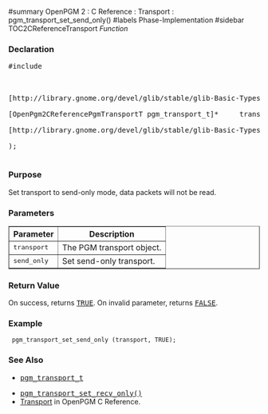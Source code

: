 ﻿#summary OpenPGM 2 : C Reference : Transport : pgm\_transport\_set\_send\_only()
#labels Phase-Implementation
#sidebar TOC2CReferenceTransport
_Function_
### Declaration ###
<pre>
#include <pgm/pgm.h><br>
<br>
[http://library.gnome.org/devel/glib/stable/glib-Basic-Types.html#gboolean gboolean] *pgm_transport_set_send_only* (<br>
[OpenPgm2CReferencePgmTransportT pgm_transport_t]*     transport,<br>
[http://library.gnome.org/devel/glib/stable/glib-Basic-Types.html#gboolean gboolean]             send_only<br>
);<br>
</pre>

### Purpose ###
Set transport to send-only mode, data packets will not be read.

### Parameters ###
<table cellpadding='5' border='1' cellspacing='0'>
<tr>
<th>Parameter</th>
<th>Description</th>
</tr>
<tr>
<td><tt>transport</tt></td>
<td>The PGM transport object.</td>
</tr><tr>
<td><tt>send_only</tt></td>
<td>Set send-only transport.</td>
</tr>
</table>


### Return Value ###
On success, returns <tt><a href='http://library.gnome.org/devel/glib/stable/glib-Standard-Macros.html#TRUE--CAPS'>TRUE</a></tt>.  On invalid parameter, returns <tt><a href='http://library.gnome.org/devel/glib/stable/glib-Standard-Macros.html#FALSE--CAPS'>FALSE</a></tt>.

### Example ###
```
 pgm_transport_set_send_only (transport, TRUE);
```

### See Also ###
  * <tt><a href='OpenPgm2CReferencePgmTransportT.md'>pgm_transport_t</a></tt><br>
<ul><li><tt><a href='OpenPgm2CReferencePgmTransportSetRecvOnly.md'>pgm_transport_set_recv_only()</a></tt><br>
</li><li><a href='OpenPgm2CReferencePgmTransport.md'>Transport</a> in OpenPGM C Reference.</li></ul>
